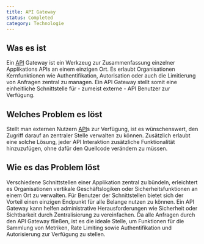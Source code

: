 ```yaml
---
title: API Gateway
status: Completed
category: Technologie
---
```


## Was es ist

Ein [API](/application-programming-interface/) Gateway ist ein Werkzeug zur Zusammenfassung einzelner
Applikations APIs an einem einzigen Ort. Es erlaubt Organisationen Kernfunktionen wie 
Authentifikation, Autorisation oder auch die Limitierung von Anfragen zentral zu managen.
Ein API Gateway stellt somit eine einheitliche Schnittstelle für - zumeist externe - API 
Benutzer zur Verfügung.

## Welches Problem es löst

Stellt man externen Nutzern [API](/application-programming-interface/)s zur Verfügung,
ist es wünschenswert, den Zugriff darauf an zentraler Stelle verwalten zu können. Zusätzlich
erlaubt eine solche Lösung, jeder API Interaktion zusätzliche Funktionalität hinzuzufügen,
ohne dafür den Quellcode verändern zu müssen.

## Wie es das Problem löst

Verschiedene Schnittstellen einer Applikation zentral zu bündeln, erleichtert es
Organisationen vertikale Geschäftslogiken oder Sicherheitsfunktionen an einem Ort zu verwalten.
Für Benutzer der Schnittstellen bietet sich der Vorteil einen einzigen Endpunkt für alle Belange
nutzen zu können. Ein API Gateway kann helfen administrative Herausforderungen wie Sicherheit oder
Sichtbarkeit durch Zentralisierung zu vereinfachen. Da alle Anfragen durch den API Gateway
fließen, ist es die ideale Stelle, um Funktionen für die Sammlung von Metriken, Rate Limiting
sowie Authentifikation und Autorisierung zur Verfügung zu stellen.
